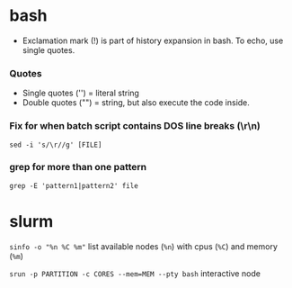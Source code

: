 # bash

* Exclamation mark (!) is part of history expansion in bash. To echo, use single quotes.

### Quotes
* Single quotes ('') = literal string
* Double quotes ("") = string, but also execute the code inside.

### Fix for when batch script contains DOS line breaks (\r\n)
```
sed -i 's/\r//g' [FILE]
```

### grep for more than one pattern
```
grep -E 'pattern1|pattern2' file
```
# slurm

`sinfo -o "%n %C %m"`
list available nodes (`%n`) with cpus (`%C`) and memory (`%m`)

`srun -p PARTITION -c CORES --mem=MEM --pty bash`
interactive node
